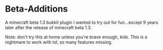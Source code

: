 # Beta-Additions
A minecraft beta 1.3 bukkit plugin I wanted to try out for fun...except 9 years later after the release of minecraft beta 1.3.

Note: don't try this at home unless you're brave enough, kids. This is a nightmare to work with lol, so many features missing.